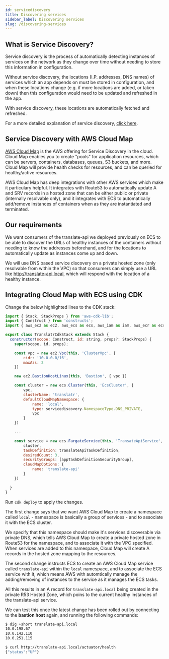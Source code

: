 ```yaml
---
id: servicediscovery
title: Discovering services
sidebar_label: Discovering services
slug: /discovering-services
---
```


## What is Service Discovery?

Service discovery is the process of automatically detecting instances of services on the network as they change over time without needing to store this information in configuration.

Without service discovery, the locations (I.P. addresses, DNS names) of services which an app depends on must be stored in configuration, and when these locations change (e.g. if more locations are added, or taken down) then this configuration would need to be updated and refreshed in the app.

With service discovery, these locations are automatically fetched and refreshed.

For a more detailed explanation of service discovery, [click here](https://www.nginx.com/blog/service-discovery-in-a-microservices-architecture/).

## Service Discovery with AWS Cloud Map

[AWS Cloud Map](https://aws.amazon.com/cloud-map/) is the AWS offering for Service Discovery in the cloud. Cloud Map enables you to create "pools" for application resources, which can be servers, containers, databases, queues, S3 buckets, and more. Cloud Map will provide health checks for resources, and can be queried for healthy/active resources.

AWS Cloud Map has deep integrations with other AWS services which make it particulary helpful. It integrates with Route53 to automatically update A and SRV records in a hosted zone that can be either public or private (internally resolvable only), and it integrates with ECS to automatically add/remove instances of containers when as they are instantiated and terminated.

## Our requirements

We want consumers of the translate-api we deployed previously on ECS to be able to discover the URLs of healthy instances of the containers without needing to know the addresses beforehand, and for the locations to automatically update as instances come up and down.

We will use DNS based service discovery on a private hosted zone (only resolvable from within the VPC) so that consumers can simply use a URL like http://translate-api.local, which will respond with the location of a healthy instance.


## Integrating Cloud Map with ECS using CDK


Change the below highlighted lines to the CDK stack:

```javascript title="lib/translatr-cdk-stack.ts" {3,19-23,33-35}
import { Stack, StackProps } from 'aws-cdk-lib';
import { Construct } from 'constructs';
import { aws_ec2 as ec2, aws_ecs as ecs, aws_iam as iam, aws_ecr as ecr, aws_servicediscovery as servicediscovery } from 'aws-cdk-lib';

export class TranslatrCdkStack extends Stack {
  constructor(scope: Construct, id: string, props?: StackProps) {
    super(scope, id, props);

    const vpc = new ec2.Vpc(this, 'ClusterVpc', {
        cidr: '10.0.0.0/16',
        maxAzs: 2
    })

    new ec2.BastionHostLinux(this, 'Bastion', { vpc })

    const cluster = new ecs.Cluster(this, 'EcsCluster', {
        vpc,
        clusterName: 'translatr',
        defaultCloudMapNamespace: {
            name: 'local',
            type: servicediscovery.NamespaceType.DNS_PRIVATE,
            vpc
        }
    })

    ...

    const service = new ecs.FargateService(this, 'TransateApiService', {
        cluster,
        taskDefinition: translateApiTaskDefinition,
        desiredCount: 3,
        securityGroups: [appTaskDefinitionSecurityGroup],
        cloudMapOptions: {
            name: 'translate-api'
        }
    })

  }
}
```

Run `cdk deploy` to apply the changes.

The first change says that we want AWS Cloud Map to create a namespace called `local` - namespace is basically a group of services - and to associate it with the ECS cluster.

We specify that this namespace should make it's services discoverable via private DNS, which tells AWS Cloud Map to create a private hosted zone in Route53 for the namespace, and to associate it with the VPC specified. When services are added to this namespace, Cloud Map will create A records in the hosted zone mapping to the resources.

The second change instructs ECS to create an AWS Cloud Map service called `translate-api` within the `local` namespace, and to associate the ECS service with it, which means AWS with automtically manage the adding/removing of instances to the service as it manages the ECS tasks.

All this results in an A record for `translate-api.local` being created in the private R53 Hosted Zone, which poins to the current healthy instances of the translate-api service.

We can test this once the latest change has been rolled out by connecting to the **bastion host** again, and running the following commands:

```bash
$ dig +short translate-api.local
10.0.198.67
10.0.142.110
10.0.251.115

$ curl http://translate-api.local/actuator/health
{"status":"UP"}
```